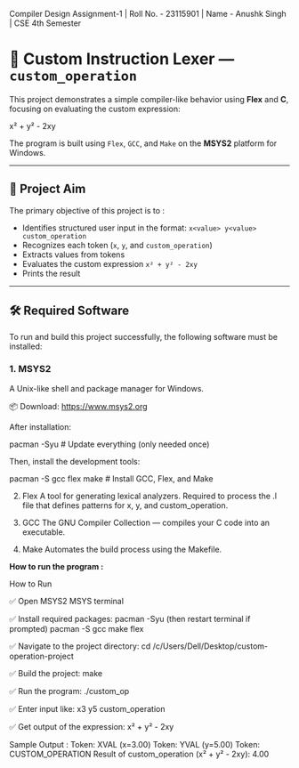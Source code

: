 Compiler Design Assignment-1 | Roll No. - 23115901 | Name - Anushk Singh | CSE 4th Semester

# 🧮 Custom Instruction Lexer — `custom_operation`

This project demonstrates a simple compiler-like behavior using **Flex** and **C**, focusing on evaluating the custom expression:

x² + y² - 2xy


The program is built using `Flex`, `GCC`, and `Make` on the **MSYS2** platform for Windows.

---

## 🎯 Project Aim

The primary objective of this project is to :
- Identifies structured user input in the format: `x<value> y<value> custom_operation`
- Recognizes each token (`x`, `y`, and `custom_operation`)
- Extracts values from tokens
- Evaluates the custom expression `x² + y² - 2xy`
- Prints the result


---

## 🛠️ Required Software

To run and build this project successfully, the following software must be installed:

### 1. **MSYS2**
A Unix-like shell and package manager for Windows.

📦 Download: https://www.msys2.org

After installation:

pacman -Syu               # Update everything (only needed once)

Then, install the development tools:

pacman -S gcc flex make   # Install GCC, Flex, and Make

2. Flex
A tool for generating lexical analyzers. Required to process the .l file that defines patterns for x, y, and custom_operation.

3. GCC
The GNU Compiler Collection — compiles your C code into an executable.

4. Make
Automates the build process using the Makefile.

**How to run the program :**

How to Run

✅ Open MSYS2 MSYS terminal

✅ Install required packages:
pacman -Syu (then restart terminal if prompted)
pacman -S gcc make flex

✅ Navigate to the project directory:
cd /c/Users/Dell/Desktop/custom-operation-project

✅ Build the project:
make

✅ Run the program:
./custom_op

✅ Enter input like:
x3 y5 custom_operation

✅ Get output of the expression:
x² + y² - 2xy

Sample Output : 
Token: XVAL (x=3.00)
Token: YVAL (y=5.00)
Token: CUSTOM_OPERATION
Result of custom_operation (x² + y² - 2xy): 4.00
